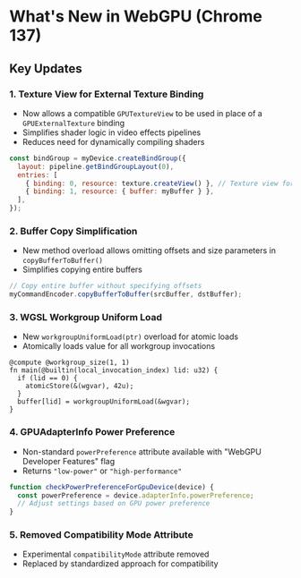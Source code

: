# What's New in WebGPU (Chrome 137)

## Key Updates

### 1. Texture View for External Texture Binding
- Now allows a compatible `GPUTextureView` to be used in place of a `GPUExternalTexture` binding
- Simplifies shader logic in video effects pipelines
- Reduces need for dynamically compiling shaders

```javascript
const bindGroup = myDevice.createBindGroup({
  layout: pipeline.getBindGroupLayout(0),
  entries: [
    { binding: 0, resource: texture.createView() }, // Texture view for external texture
    { binding: 1, resource: { buffer: myBuffer } },
  ],
});
```

### 2. Buffer Copy Simplification
- New method overload allows omitting offsets and size parameters in `copyBufferToBuffer()`
- Simplifies copying entire buffers

```javascript
// Copy entire buffer without specifying offsets
myCommandEncoder.copyBufferToBuffer(srcBuffer, dstBuffer);
```

### 3. WGSL Workgroup Uniform Load
- New `workgroupUniformLoad(ptr)` overload for atomic loads
- Atomically loads value for all workgroup invocations

```wgsl
@compute @workgroup_size(1, 1)
fn main(@builtin(local_invocation_index) lid: u32) {
  if (lid == 0) {
    atomicStore(&(wgvar), 42u);
  }
  buffer[lid] = workgroupUniformLoad(&wgvar);
}
```

### 4. GPUAdapterInfo Power Preference
- Non-standard `powerPreference` attribute available with "WebGPU Developer Features" flag
- Returns `"low-power"` or `"high-performance"`

```javascript
function checkPowerPreferenceForGpuDevice(device) {
  const powerPreference = device.adapterInfo.powerPreference;
  // Adjust settings based on GPU power preference
}
```

### 5. Removed Compatibility Mode Attribute
- Experimental `compatibilityMode` attribute removed
- Replaced by standardized approach for compatibility